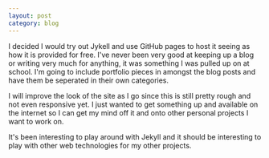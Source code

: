 ```yaml
---
layout: post
category: blog
---
```


I decided I would try out Jykell and use GitHub pages to host it seeing as how it is provided for free. I've never been very good at keeping up a blog or writing very much for anything, it was something I was pulled up on at school. I'm going to include portfolio pieces in amongst the blog posts and have them be seperated in their own categories.

I will improve the look of the site as I go since this is still pretty rough and not even responsive yet. I just wanted to get something up and available on the internet so I can get my mind off it and onto other personal projects I want to work on.

It's been interesting to play around with Jekyll and it should be interesting to play with other web technologies for my other projects.